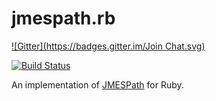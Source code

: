 jmespath.rb
===========
[![Gitter](https://badges.gitter.im/Join Chat.svg)](https://gitter.im/trevorrowe/jmespath.rb?utm_source=badge&utm_medium=badge&utm_campaign=pr-badge&utm_content=badge)

[![Build Status](https://travis-ci.org/trevorrowe/jmespath.rb.png?branch=master)](https://travis-ci.org/trevorrowe/jmespath.rb)

An implementation of [JMESPath](https://github.com/boto/jmespath) for Ruby.
